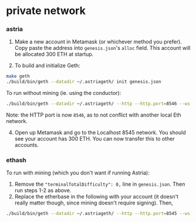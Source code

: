 # private network

### astria
1. Make a new account in Metamask (or whichever method you prefer). Copy paste the address into `genesis.json`'s `alloc` field. This account will be allocated 300 ETH at startup.

2. To build and initialize Geth:
```bash
make geth
./build/bin/geth --datadir ~/.astriageth/ init genesis.json
```

To run without mining (ie. using the conductor):
```bash
./build/bin/geth --datadir ~/.astriageth/ --http --http.port=8546 --ws --ws.port=8546 --networkid=1337 --http.corsdomain='*' --ws.origins='*' --grpc --grpc.addr=localhost --grpc.port 50051
```

Note: the HTTP port is now `8546`, as to not conflict with another local Eth network.

4. Open up Metamask and go to the Localhost 8545 network. You should see your account has 300 ETH. You can now transfer this to other accounts.

### ethash
To run with mining (which you don't want if running Astria):
1. Remove the `"terminalTotalDifficulty": 0,` line in `genesis.json`. Then run steps 1-2 as above.
2. Replace the etherbase in the following with your account (it doesn't really matter though, since mining doesn't require signing). Then,
```bash
./build/bin/geth --datadir ~/.astriageth/ --http --http.port=8545 --ws --ws.port=8545 --networkid=1337 --http.corsdomain='*' --ws.origins='*' --mine --miner.threads 1 --miner.etherbase=0x46B77EFDFB20979E1C29ec98DcE73e3eCbF64102 --grpc --grpc.addr=localhost --grpc.port 50051
```
